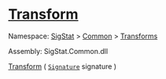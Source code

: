 # [Transform](./Multiply-100663629.md)

Namespace: [SigStat]() > [Common](./../../README.md) > [Transforms](./../README.md)

Assembly: SigStat.Common.dll

[Transform](./Multiply-100663629.md) ( [`Signature`](./../../Signature.md) signature )	
